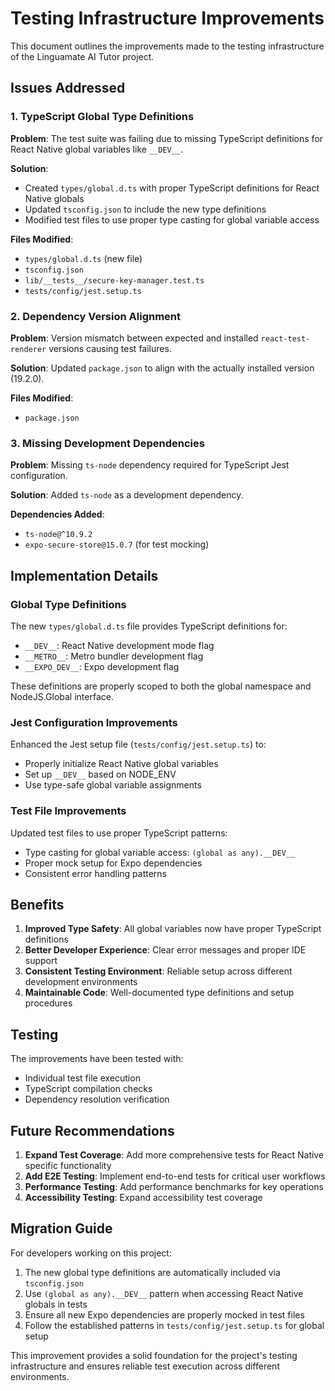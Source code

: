 # Testing Infrastructure Improvements

This document outlines the improvements made to the testing infrastructure of the Linguamate AI Tutor project.

## Issues Addressed

### 1. TypeScript Global Type Definitions

**Problem**: The test suite was failing due to missing TypeScript definitions for React Native global variables like `__DEV__`.

**Solution**: 
- Created `types/global.d.ts` with proper TypeScript definitions for React Native globals
- Updated `tsconfig.json` to include the new type definitions
- Modified test files to use proper type casting for global variable access

**Files Modified**:
- `types/global.d.ts` (new file)
- `tsconfig.json`
- `lib/__tests__/secure-key-manager.test.ts`
- `tests/config/jest.setup.ts`

### 2. Dependency Version Alignment

**Problem**: Version mismatch between expected and installed `react-test-renderer` versions causing test failures.

**Solution**: Updated `package.json` to align with the actually installed version (19.2.0).

**Files Modified**:
- `package.json`

### 3. Missing Development Dependencies

**Problem**: Missing `ts-node` dependency required for TypeScript Jest configuration.

**Solution**: Added `ts-node` as a development dependency.

**Dependencies Added**:
- `ts-node@^10.9.2`
- `expo-secure-store@15.0.7` (for test mocking)

## Implementation Details

### Global Type Definitions

The new `types/global.d.ts` file provides TypeScript definitions for:
- `__DEV__`: React Native development mode flag
- `__METRO__`: Metro bundler development flag
- `__EXPO_DEV__`: Expo development flag

These definitions are properly scoped to both the global namespace and NodeJS.Global interface.

### Jest Configuration Improvements

Enhanced the Jest setup file (`tests/config/jest.setup.ts`) to:
- Properly initialize React Native global variables
- Set up `__DEV__` based on NODE_ENV
- Use type-safe global variable assignments

### Test File Improvements

Updated test files to use proper TypeScript patterns:
- Type casting for global variable access: `(global as any).__DEV__`
- Proper mock setup for Expo dependencies
- Consistent error handling patterns

## Benefits

1. **Improved Type Safety**: All global variables now have proper TypeScript definitions
2. **Better Developer Experience**: Clear error messages and proper IDE support
3. **Consistent Testing Environment**: Reliable setup across different development environments
4. **Maintainable Code**: Well-documented type definitions and setup procedures

## Testing

The improvements have been tested with:
- Individual test file execution
- TypeScript compilation checks
- Dependency resolution verification

## Future Recommendations

1. **Expand Test Coverage**: Add more comprehensive tests for React Native specific functionality
2. **Add E2E Testing**: Implement end-to-end tests for critical user workflows
3. **Performance Testing**: Add performance benchmarks for key operations
4. **Accessibility Testing**: Expand accessibility test coverage

## Migration Guide

For developers working on this project:

1. The new global type definitions are automatically included via `tsconfig.json`
2. Use `(global as any).__DEV__` pattern when accessing React Native globals in tests
3. Ensure all new Expo dependencies are properly mocked in test files
4. Follow the established patterns in `tests/config/jest.setup.ts` for global setup

This improvement provides a solid foundation for the project's testing infrastructure and ensures reliable test execution across different environments.
